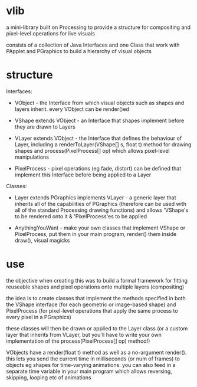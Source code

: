# vlib
a mini-library built on Processing to provide a structure for compositing and pixel-level operations for live visuals

consists of a collection of Java Interfaces and one Class that work with PApplet and PGraphics to build a hierarchy of visual objects

# structure
Interfaces:

* VObject - the Interface from which visual objects such as shapes and layers inherit. every VObject can be render()ed

* VShape extends VObject - an Interface that shapes implement before they are drawn to Layers

* VLayer extends VObject - the Interface that defines the behaviour of Layer, including a renderToLayer(VShape[] s, float t) method for drawing shapes and process(PixelProcess[] op) which allows pixel-level manipulations

* PixelProcess - pixel operations (eg fade, distort) can be defined that implement this Interface before being applied to a Layer

Classes:

* Layer extends PGraphics implements VLayer - a generic layer that inherits all of the capabilities of PGraphics (therefore can be used with all of the standard Processing drawing functions) and allows 'VShape's to be rendered onto it & 'PixelProcess'es to be applied

* AnythingYouWant - make your own classes that implement VShape or PixelProcess, put them in your main program, render() them inside draw(), visual magicks

# use
the objective when creating this was to build a formal framework for fitting reuseable shapes and pixel operations onto multiple layers (compositing)

the idea is to create classes that implement the methods specified in both the VShape interface (for each geometric or image-based shape) and PixelProcess (for pixel-level operations that apply the same process to every pixel in a PGraphics)

these classes will then be drawn or applied to the Layer class (or a custom layer that inherits from VLayer, but you'll have to write your own implementation of the process(PixelProcess[] op) method!)

VObjects have a render(float t) method as well as a no-argument render(). this lets you send the current time in milliseconds (or num of frames) to objects eg shapes for time-varying animations. you can also feed in a separate time variable in your main program which allows reversing, skipping, looping etc of animations